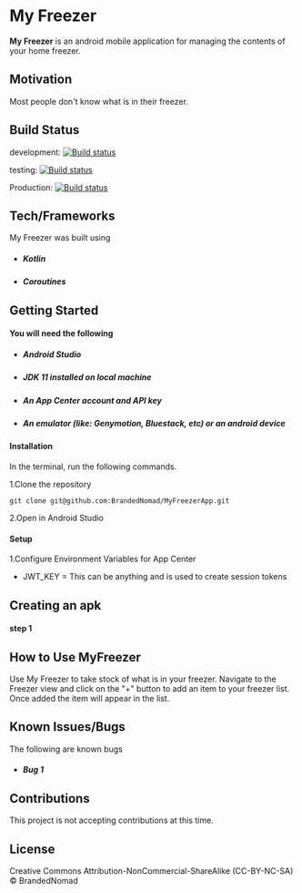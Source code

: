 # My Freezer

**My Freezer** is an android mobile application for managing the contents of your home freezer. 

## Motivation

Most people don't know what is in their freezer. 

## Build Status

development: [![Build status](https://build.appcenter.ms/v0.1/apps/e894a332-4ebf-489d-a7a1-cdfc17e6a395/branches/dev/badge)](https://appcenter.ms)

testing: [![Build status](https://build.appcenter.ms/v0.1/apps/e894a332-4ebf-489d-a7a1-cdfc17e6a395/branches/test/badge)](https://appcenter.ms)

Production: [![Build status](https://build.appcenter.ms/v0.1/apps/e894a332-4ebf-489d-a7a1-cdfc17e6a395/branches/master/badge)](https://appcenter.ms)

## Tech/Frameworks

My Freezer was built using 

- ##### Kotlin
- ##### Coroutines

## Getting Started

#### You will need the following

- ##### Android Studio
- ##### JDK 11 installed on local machine
- ##### An App Center account and API key
- ##### An emulator (like: Genymotion, Bluestack, etc) or an android device


#### Installation

In the terminal, run the following commands.

1.Clone the repository

`git clone git@github.com:BrandedNomad/MyFreezerApp.git`


2.Open in Android Studio


#### Setup

1.Configure Environment Variables for App Center

- JWT_KEY = This can be anything and is used to create session tokens


## Creating an apk

#### step 1


## How to Use MyFreezer

Use My Freezer to take stock of what is in your freezer. Navigate to the Freezer view and click on the "+" button to add an item to your freezer list. Once added the item will appear in the list. 


## Known Issues/Bugs

The following are known bugs
- ##### Bug 1

## Contributions

This project is not accepting contributions at this time.

## License

Creative Commons Attribution-NonCommercial-ShareAlike (CC-BY-NC-SA) © BrandedNomad